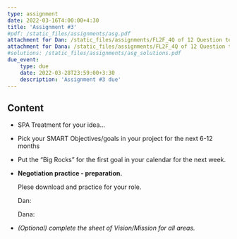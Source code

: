 ```yaml
---
type: assignment
date: 2022-03-16T4:00:00+4:30
title: 'Assignment #3'
#pdf: /static_files/assignments/asg.pdf
attachment for Dan: /static_files/assignments/FL2F_4Q of 12 Question template.pptx
attachment for Dana: /static_files/assignments/FL2F_4Q of 12 Question template.pptx
#solutions: /static_files/assignments/asg_solutions.pdf
due_event: 
    type: due
    date: 2022-03-28T23:59:00+3:30
    description: 'Assignment #3 due'
---
```

## Content
- SPA Treatment for your idea…
- Pick your SMART Objectives/goals in your project for the next 6-12 months
- Put the “Big Rocks” for the first goal in your calendar for the next week.
- **Negotiation practice - preparation.**
    
    Plese download and practice for your role.
    
    Dan: 
    
    Dana: 
    
- *(Optional) complete the sheet of Vision/Mission for all areas.*

